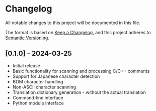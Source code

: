 # Changelog

All notable changes to this project will be documented in this file.

The format is based on [Keep a Changelog](https://keepachangelog.com/en/1.0.0/),
and this project adheres to [Semantic Versioning](https://semver.org/spec/v2.0.0.html).

## [0.1.0] - 2024-03-25

- Initial release
- Basic functionality for scanning and processing C/C++ comments
- Support for Japanese character detection
- BOM character handling
- Non-ASCII character scanning
- Translation dictionary generation - without the actual translation
- Command-line interface
- Python module interface
